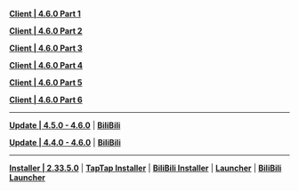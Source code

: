 **[Client | 4.6.0  Part 1](https://autopatchcn.yuanshen.com/client_app/download/pc_zip/20240412191759_M9P2jcmDvFitX55A/YuanShen_4.6.0.zip.001)**

**[Client | 4.6.0  Part 2](https://autopatchcn.yuanshen.com/client_app/download/pc_zip/20240412191759_M9P2jcmDvFitX55A/YuanShen_4.6.0.zip.002)**

**[Client | 4.6.0  Part 3](https://autopatchcn.yuanshen.com/client_app/download/pc_zip/20240412191759_M9P2jcmDvFitX55A/YuanShen_4.6.0.zip.003)**

**[Client | 4.6.0  Part 4](https://autopatchcn.yuanshen.com/client_app/download/pc_zip/20240412191759_M9P2jcmDvFitX55A/YuanShen_4.6.0.zip.004)**

**[Client | 4.6.0  Part 5](https://autopatchcn.yuanshen.com/client_app/download/pc_zip/20240412191759_M9P2jcmDvFitX55A/YuanShen_4.6.0.zip.005)**

**[Client | 4.6.0  Part 6](https://autopatchcn.yuanshen.com/client_app/download/pc_zip/20240412191759_M9P2jcmDvFitX55A/YuanShen_4.6.0.zip.006)**

---

**[Update | 4.5.0 - 4.6.0](https://autopatchcn.yuanshen.com/client_app/update/hk4e_cn/18/game_4.5.0_4.6.0_hdiff_kiOtCmQKDxTEojvz.zip)** | **[BiliBili](https://autopatchcn.yuanshen.com/client_app/update/hk4e_cn/17/game_4.5.0_4.6.0_hdiff_lyD7VcIj2uw6thZJ.zip)**

**[Update | 4.4.0 - 4.6.0](https://autopatchcn.yuanshen.com/client_app/update/hk4e_cn/18/game_4.4.0_4.6.0_hdiff_jJeFUY5QyxkzGiKR.zip)** | **[BiliBili](https://autopatchcn.yuanshen.com/client_app/update/hk4e_cn/17/game_4.4.0_4.6.0_hdiff_XloygS0njPedmJ4I.zip)**

---

**[Installer | 2.33.5.0](https://autopatchcn.yuanshen.com/client_app/download/launcher/20240314153152_0AZRlFRox2kHeTKf/mihoyo/yuanshen_setup_20240313190827.exe)** | **[TapTap Installer](https://autopatchcn.yuanshen.com/client_app/download/launcher/20240314153152_0AZRlFRox2kHeTKf/taptap/yuanshen_setup_20240313190936.exe)** | **[BiliBili Installer](https://pkg.biligame.com/games/yuanshen_setup_20240312153710/701124/yuanshen_setup_20240312153710.exe)** | **[Launcher](https://autopatchcn.yuanshen.com/client_app/update/hk4e_cn/18/update_20240312145204_6b936695mU8DKvRQ.zip)** | **[BiliBili Launcher](https://autopatchcn.yuanshen.com/client_app/update/hk4e_cn/17/update_20240312145201_6b936695sqL7PrS5.zip)**
